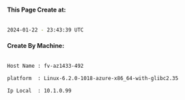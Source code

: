 
   
#### This Page Create at:

```bash

2024-01-22 - 23:43:39 UTC

```

#### Create By Machine:

```bash

Host Name : fv-az1433-492

platform  : Linux-6.2.0-1018-azure-x86_64-with-glibc2.35

Ip Local  : 10.1.0.99

```

